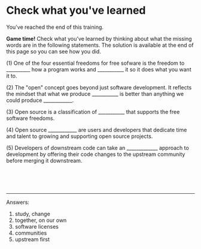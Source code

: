 # Check what you've learned

You've reached the end of this training.

**Game time!** Check what you've learned by thinking about what the missing words are in the following statements. The solution is available at the end of this page so you can see how you did.

(1) One of the four essential freedoms for free sofware is the freedom to __________ how a program works and ___________ it so it does what you want it to.

(2) The "open" concept goes beyond just software development. It reflects the mindset that what we produce ___________ is better than anything we could produce ____________.

(3) Open source is a classification of ___________ that supports the free software freedoms.

(4) Open source ____________ are users and developers that dedicate time and talent to growing and supporting open source projects.

(5) Developers of downstream code can take an _____________ approach to development by offering their code changes to the upstream community before merging it downstream.

<br/>
<br/>
<br/>
<hr/>

Answers:
1. study, change
2. together, on our own
3. software licenses
4. communities
5. upstream first
